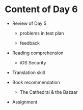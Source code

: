 # Content of Day 6

*	Review of Day 5

	-	problems in test plan

	-	feedback

*	Reading comprehension

	-	iOS Security

*	Translation skill

*	Book recommendation

	-	The Cathedral & the Bazaar

*	Assignment
